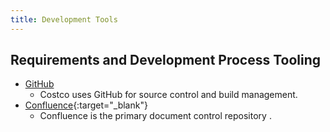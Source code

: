 ```yaml
---
title: Development Tools
---
```

## Requirements and Development Process Tooling
- [GitHub](../tools/github/)
    - Costco uses GitHub for source control and build management. 
- [Confluence](https://www.atlassian.com/software/confluence){:target="_blank"}
    - Confluence  is the primary document control repository .
